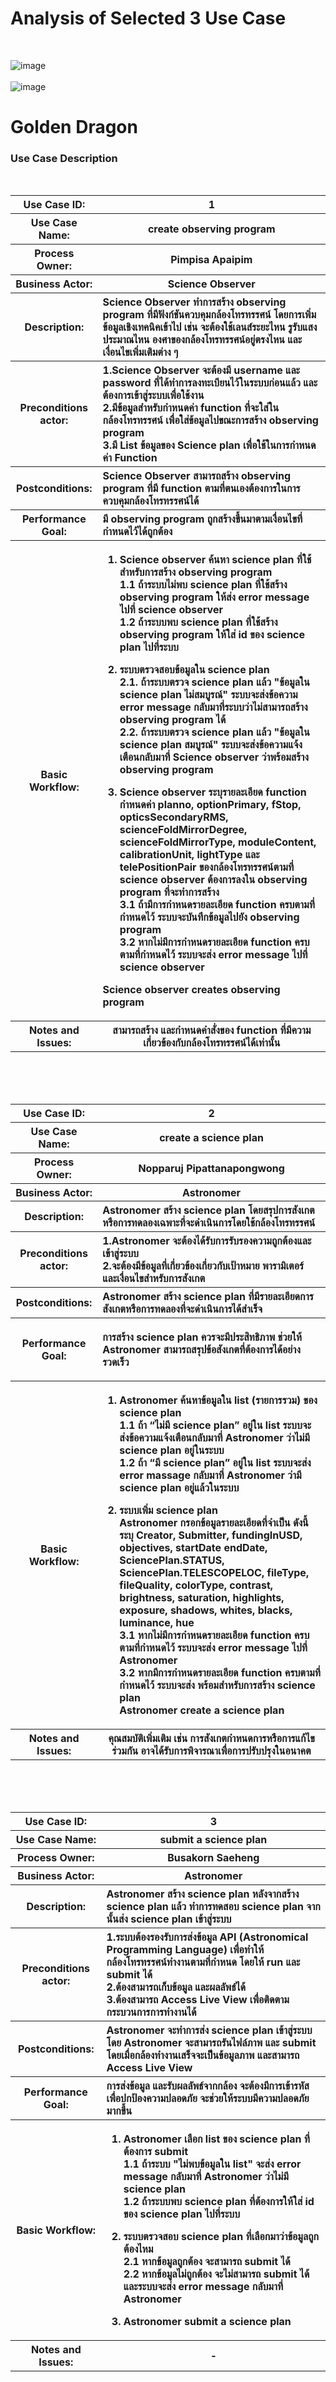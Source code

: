 <h1>Analysis of Selected 3 Use Case </h1>
<br>

![image](https://github.com/punyanuch463/Readme-only/assets/113642317/bf3dd023-693e-49f9-83c9-dd90a7c730c4)
<br>
<br>
![image](https://github.com/punyanuch463/Readme-only/assets/113642317/85153f9c-4a83-48a9-9479-51a472169f8f)


<H1> Golden Dragon</H1>
<h3> Use Case Description </h3>
<br>

<table>

<th >  Use Case ID:   </th>
<th>  1  </th>
 
</tr>

 <tr>

<th>  Use Case Name: </th>
<th> 
  create observing program
</th>

</tr>

<tr>
  
<th>Process Owner:</th>      
<th>  Pimpisa Apaipim</th>
</tr>

<tr>
  
<th>Business Actor: </th>
<th>
 Science Observer
</th>

<tr/>
  
 <tr> 
   
<th>Description:</th>
<th align="left">
 Science Observer ทำการสร้าง observing program ที่มีฟังก์ชันควบคุมกล้องโทรทรรศน์ โดยการเพิ่มข้อมูลเชิงเทคนิคเข้าไป เช่น จะต้องใช้เลนส์ระยะไหน รูรับแสงประมาณไหน องศาของกล้องโทรทรรศน์อยู่ตรงไหน และเงื่อนไขเพิ่มเติมต่าง ๆ
</th>

 </tr>
 
<tr>
  <th> Preconditions actor:</th>
<th align="left">
1.Science Observer จะต้องมี username และ password ที่ได้ทำการลงทะเบียนไว้ในระบบก่อนแล้ว และต้องการเข้าสู่ระบบเพื่อใช้งาน<br>
2.มีข้อมูลสำหรับกำหนดค่า function ที่จะใส่ในกล้องโทรทรรศน์ เพื่อใส่ข้อมูลไปขณะการสร้าง observing program<br>
3.มี List ข้อมูลของ Science plan เพื่อใช้ในการกำหนดค่า Function
 
</th>
</tr>

 <tr> 
  <th>Postconditions:</th>
<th align="left">
 Science Observer สามารถสร้าง observing program ที่มี function ตามที่ตนเองต้องการในการควบคุมกล้องโทรทรรศน์ได้

</th>
 </tr>

 
  <tr> 
 <th>Performance Goal:</th>
 <th align="left">
 มี observing program ถูกสร้างขึ้นมาตามเงื่อนไขที่กำหนดไว้ได้ถูกต้อง
 </th>
</tr>

  
<tr> 
<th>Basic Workflow:</th>
<th align="left">
  
1. Science observer ค้นหา science plan ที่ใช้สำหรับการสร้าง observing program<br>
1.1 ถ้าระบบไม่พบ science plan ที่ใช้สร้าง observing program ให้ส่ง error message ไปที่ science observer<br>
1.2 ถ้าระบบพบ science plan ที่ใช้สร้าง observing program ให้ใส่ id ของ science plan ไปที่ระบบ<br>

2. ระบบตรวจสอบข้อมูลใน science plan <br>
2.1. ถ้าระบบตรวจ science plan แล้ว "ข้อมูลใน science plan ไม่สมบูรณ์" ระบบจะส่งข้อความ error message กลับมาที่ระบบว่าไม่สามารถสร้าง observing program ได้<br>
2.2. ถ้าระบบตรวจ science plan แล้ว "ข้อมูลใน science plan สมบูรณ์" ระบบจะส่งข้อความแจ้งเตือนกลับมาที่ Science observer ว่าพร้อมสร้าง observing program<br>

3. Science observer ระบุรายละเอียด function กำหนดค่า planno, optionPrimary, fStop, opticsSecondaryRMS, scienceFoldMirrorDegree, scienceFoldMirrorType, moduleContent, calibrationUnit, lightType และ telePositionPair ของกล้องโทรทรรศน์ตามที่ science observer ต้องการลงใน observing program ที่จะทำการสร้าง<br>
3.1 ถ้ามีการกำหนดรายละเอียด function ครบตามที่กำหนดไว้ ระบบจะบันทึกข้อมูลไปยัง observing program<br>
3.2 หากไม่มีการกำหนดรายละเอียด function ครบตามที่กำหนดไว้ ระบบจะส่ง error message ไปที่ science observer<br>

Science observer creates observing program
</th>
</tr>

 
 <th>Notes and Issues: </th>
  <th> สามารถสร้าง และกำหนดคำสั่งของ function ที่มีความเกี่ยวข้องกับกล้องโทรทรรศน์ได้เท่านั้น
  </th>

 
</table>


<br>
<br>
<br>



<table>
  
<th >  Use Case ID:   </th>
<th>  2  </th>
 
</tr>
 <tr>

<th>  Use Case Name: </th>
<th> 
 create a science plan

</th>

</tr>

<tr>
  
<th>Process Owner:</th>      
<th> Nopparuj Pipattanapongwong</th>
  
</tr>
<tr>
  
<th>Business Actor: </th>
<th>
Astronomer
</th>

<tr/>
  
 <tr> 
   
<th>Description:</th>
<th align="left">
 Astronomer สร้าง science plan โดยสรุปการสังเกตหรือการทดลองเฉพาะที่จะดำเนินการโดยใช้กล้องโทรทรรศน์
</th>
 </tr>
 
<tr>
  <th> Preconditions actor:</th>
<th align="left">
1.Astronomer จะต้องได้รับการรับรองความถูกต้องและเข้าสู่ระบบ <br>
2.จะต้องมีข้อมูลที่เกี่ยวข้องเกี่ยวกับเป้าหมาย พารามิเตอร์ และเงื่อนไขสำหรับการสังเกต<br>
  
</th>
</tr>

 <tr> 
  <th>Postconditions:</th>
<th align="left">
 Astronomer สร้าง science plan ที่มีรายละเอียดการสังเกตหรือการทดลองที่จะดำเนินการได้สำเร็จ


</th>
 </tr>

  <tr> 
 <th>Performance Goal:</th>
 <th align="left">
   
 การสร้าง science plan ควรจะมีประสิทธิภาพ ช่วยให้ Astronomer สามารถสรุปข้อสังเกตที่ต้องการได้อย่างรวดเร็ว

 </th>
</tr>

  
<tr> 
<th>Basic Workflow:</th>
<th align="left">
  
1. Astronomer ค้นหาข้อมูลใน list (รายการรวม) ของ science plan <br>
1.1 ถ้า “ไม่มี science plan” อยู่ใน list ระบบจะส่งข้อความแจ้งเตือนกลับมาที่ Astronomer ว่าไม่มี science plan อยู่ในระบบ<br>
1.2 ถ้า “มี science plan” อยู่ใน list ระบบจะส่ง error massage กลับมาที่ Astronomer ว่ามี science plan อยู่แล้วในระบบ<br>

2. ระบบเพิ่ม science plan<br>
Astronomer กรอกข้อมูลรายละเอียดที่จำเป็น ดังนี้ ระบุ Creator, Submitter, fundingInUSD, objectives, startDate endDate, SciencePlan.STATUS, SciencePlan.TELESCOPELOC, fileType, fileQuality, colorType, contrast, brightness, saturation, highlights, exposure, shadows, whites, blacks, luminance, hue<br>
3.1 หากไม่มีการกำหนดรายละเอียด function ครบตามที่กำหนดไว้ ระบบจะส่ง error message ไปที่ Astronomer <br>
3.2 หากมีการกำหนดรายละเอียด function ครบตามที่กำหนดไว้ ระบบจะส่ง พร้อมสำหรับการสร้าง science plan<br>
Astronomer create a science plan
</th>
</tr>

       
 <th>Notes and Issues: </th>
  <th> 
     คุณสมบัติเพิ่มเติม เช่น การสังเกตกำหนดการหรือการแก้ไขร่วมกัน อาจได้รับการพิจารณาเพื่อการปรับปรุงในอนาคต
  </th>

</table>


<br>
<br>
<br>


<table>
 
<th >  Use Case ID:   </th>
<th>  3
</th>
 
<tr>

<th>  Use Case Name: </th>
<th> 
submit a science plan
</th>

</tr>
<tr>
  
<th>Process Owner:</th>      
<th>   Busakorn Saeheng

</th> 
</tr>

<tr>
  
<th>Business Actor: </th>
<th>
Astronomer 
</th>

<tr/>  
<tr> 
   
<th>Description:</th>
<th align="left">
 Astronomer สร้าง science plan หลังจากสร้าง science plan แล้ว ทำการทดสอบ science plan จากนั้นส่ง science plan เข้าสู่ระบบ

</th>
</tr>
 
<tr>
<th> Preconditions actor:</th>
<th align="left">
1.ระบบต้องรองรับการส่งข้อมูล API (Astronomical Programming Language) เพื่อทำให้กล้องโทรทรรศน์ทำงานตามที่กำหนด โดยให้ run และ submit ได้
<br>
2.ต้องสามารถเก็บข้อมูล และผลลัพธ์ได้
<br>
3.ต้องสามารถ Access Live View เพื่อติดตามกระบวนการการทำงานได้

</th>
</tr>

 <tr> 
  <th>Postconditions:</th>
<th align="left">
 Astronomer จะทำการส่ง science plan เข้าสู่ระบบ โดย Astronomer จะสามารถรันไฟล์ภาพ และ submit โดยเมื่อกล้องทำงานเสร็จจะเป็นข้อมูลภาพ และสามารถ Access Live View

</th>
</tr>

 
<tr> 
 <th>Performance Goal:</th>
 <th align="left">
 การส่งข้อมูล และรับผลลัพธ์จากกล้อง จะต้องมีการเข้ารหัสเพื่อปกป้องความปลอดภัย จะช่วยให้ระบบมีความปลอดภัยมากขึ้น
 </th>
</tr>

  
<tr> 
<th>Basic Workflow:</th>
<th align="left">
  
1. Astronomer เลือก list ของ science plan ที่ต้องการ submit<br>
1.1 ถ้าระบบ "ไม่พบข้อมูลใน list" จะส่ง error message กลับมาที่ Astronomer ว่าไม่มี science plan<br>
1.2 ถ้าระบบพบ science plan ที่ต้องการให้ใส่ id ของ science plan ไปที่ระบบ<br>

2. ระบบตรวจสอบ science plan ที่เลือกมาว่าข้อมูลถูกต้องไหม<br>
2.1 หากข้อมูลถูกต้อง จะสามารถ submit ได้<br>
2.2 หากข้อมูลไม่ถูกต้อง จะไม่สามารถ submit ได้ และระบบจะส่ง error message กลับมาที่ Astronomer<br>

3. Astronomer submit a science plan
</th>
</tr>
    
<th>Notes and Issues: </th>
<th> -</th>

 
</table>


<br>
<br>
<br>

